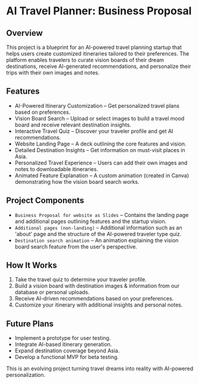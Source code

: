# AI Travel Planner: Business Proposal

## Overview
This project is a blueprint for an AI-powered travel planning startup that helps users create customized itineraries tailored to their preferences. The platform enables travelers to curate vision boards of their dream destinations, receive AI-generated recommendations, and personalize their trips with their own images and notes.

## Features
- AI-Powered Itinerary Customization – Get personalized travel plans based on preferences.
- Vision Board Search – Upload or select images to build a travel mood board and receive relevant destination insights.
- Interactive Travel Quiz – Discover your traveler profile and get AI recommendations.
- Website Landing Page – A deck outlining the core features and vision.
- Detailed Destination Insights – Get information on must-visit places in Asia.
- Personalized Travel Experience – Users can add their own images and notes to downloadable itineraries.
- Animated Feature Explanation – A custom animation (created in Canva) demonstrating how the vision board search works.

## Project Components
- `Business Proposal for website as Slides` – Contains the landing page and additional pages outlining features and the startup vision.
- `Additional pages (non-landing)` – Additional information such as an 'about' page and the structure of the AI-powered traveler type quiz.
- `Destination search animation` – An animation explaining the vision board search feature from the user's perspective.

## How It Works
1. Take the travel quiz to determine your traveler profile.
2. Build a vision board with destination images & information from our database or personal uploads.
3. Receive AI-driven recommendations based on your preferences.
4. Customize your itinerary with additional insights and personal notes.

## Future Plans
- Implement a prototype for user testing.
- Integrate AI-based itinerary generation.
- Expand destination coverage beyond Asia.
- Develop a functional MVP for beta testing.

This is an evolving project turning travel dreams into reality with AI-powered personalization.
